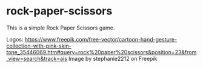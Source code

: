# rock-paper-scissors
This is a simple Rock Paper Scissors game.

Logos: https://www.freepik.com/free-vector/cartoon-hand-gesture-collection-with-pink-skin-tone_35446069.htm#query=rock%20paper%20scissors&position=23&from_view=search&track=ais Image by stephanie2212 on Freepik
